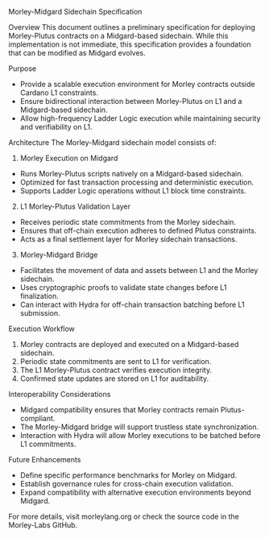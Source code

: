 Morley-Midgard Sidechain Specification

Overview
This document outlines a preliminary specification for deploying Morley-Plutus contracts on a Midgard-based sidechain. While this implementation is not immediate, this specification provides a foundation that can be modified as Midgard evolves.

Purpose
- Provide a scalable execution environment for Morley contracts outside Cardano L1 constraints.
- Ensure bidirectional interaction between Morley-Plutus on L1 and a Midgard-based sidechain.
- Allow high-frequency Ladder Logic execution while maintaining security and verifiability on L1.

Architecture
The Morley-Midgard sidechain model consists of:

1. Morley Execution on Midgard
- Runs Morley-Plutus scripts natively on a Midgard-based sidechain.
- Optimized for fast transaction processing and deterministic execution.
- Supports Ladder Logic operations without L1 block time constraints.

2. L1 Morley-Plutus Validation Layer
- Receives periodic state commitments from the Morley sidechain.
- Ensures that off-chain execution adheres to defined Plutus constraints.
- Acts as a final settlement layer for Morley sidechain transactions.

3. Morley-Midgard Bridge
- Facilitates the movement of data and assets between L1 and the Morley sidechain.
- Uses cryptographic proofs to validate state changes before L1 finalization.
- Can interact with Hydra for off-chain transaction batching before L1 submission.

Execution Workflow
1. Morley contracts are deployed and executed on a Midgard-based sidechain.
2. Periodic state commitments are sent to L1 for verification.
3. The L1 Morley-Plutus contract verifies execution integrity.
4. Confirmed state updates are stored on L1 for auditability.

Interoperability Considerations
- Midgard compatibility ensures that Morley contracts remain Plutus-compliant.
- The Morley-Midgard bridge will support trustless state synchronization.
- Interaction with Hydra will allow Morley executions to be batched before L1 commitments.

Future Enhancements
- Define specific performance benchmarks for Morley on Midgard.
- Establish governance rules for cross-chain execution validation.
- Expand compatibility with alternative execution environments beyond Midgard.

For more details, visit morleylang.org or check the source code in the Morley-Labs GitHub.

